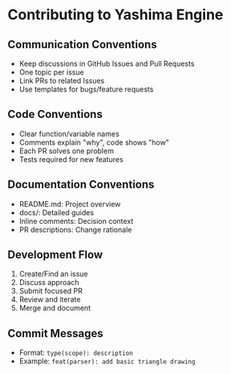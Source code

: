 # Contributing to Yashima Engine
## Communication Conventions
- Keep discussions in GitHub Issues and Pull Requests
- One topic per issue
- Link PRs to related Issues
- Use templates for bugs/feature requests

## Code Conventions
- Clear function/variable names
- Comments explain "why", code shows "how"
- Each PR solves one problem
- Tests required for new features

## Documentation Conventions
- README.md: Project overview
- docs/: Detailed guides
- Inline comments: Decision context
- PR descriptions: Change rationale

## Development Flow
1. Create/Find an issue
2. Discuss approach
3. Submit focused PR
4. Review and iterate
5. Merge and document

## Commit Messages
- Format: `type(scope): description`
- Example: `feat(parser): add basic triangle drawing`